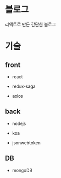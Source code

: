 # 블로그

리액트로 만든 간단한 블로그

# 기술

## front

- react

- redux-saga

- axios

## back

- nodejs

- koa

- jsonwebtoken

## DB

- mongoDB